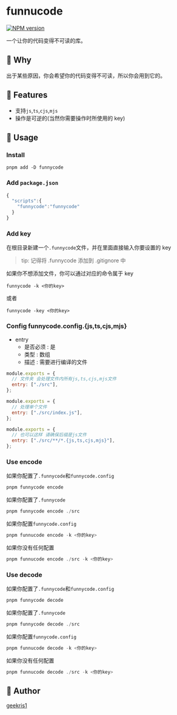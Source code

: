 # funnucode

[![NPM version](https://badge.fury.io/js/funnycode.png)](https://www.npmjs.com/package/funnycode)

一个让你的代码变得不可读的库。

## 🤔️ Why

出于某些原因，你会希望你的代码变得不可读，所以你会用到它的。

## 🚀 Features

- 支持`js`,`ts`,`cjs`,`mjs`
- 操作是可逆的(当然你需要操作时所使用的 key)

## 🔧 Usage

### Install

```ball
pnpm add -D funnycode
```

### Add `package.json`

```javascript
{
  "scripts":{
   	"funnycode":"funnycode"
  }
}
```

### Add key

在根目录新建一个`.funnycode`文件，并在里面直接输入你要设置的 key

> tip: 记得将 .funnycode 添加到 .gitignore 中

如果你不想添加文件，你可以通过对应的命令属于 key

```
funnycode -k <你的key>
```

或者

```
funnycode -key <你的key>
```

### Config funnycode.config.{js,ts,cjs,mjs}

- entry
  - 是否必须 : 是
  - 类型 : 数组
  - 描述 : 需要进行编译的文件

```javascript
module.exports = {
  // 文件夹 会处理文件内所有js,ts,cjs,mjs文件
  entry: ["./src"],
};
```

```javascript
module.exports = {
  // 处理单个文件
  entry: ["./src/index.js"],
};
```

```javascript
module.exports = {
  // 也可以这样 请确保后缀是js文件
  entry: ["./src/**/*.{js,ts,cjs,mjs}"],
};
```

### Use encode

如果你配置了`.funnycode`和`funnycode.config`

```js
pnpm funnycode encode
```

如果你配置了`.funnycode`

```js
pnpm funnycode encode ./src
```

如果你配置`funnycode.config`

```js
pnpm funnucode encode -k <你的key>
```

如果你没有任何配置

```js
pnpm funnucode encode ./src -k <你的key>
```

### Use decode

如果你配置了`.funnycode`和`funnycode.config`

```js
pnpm funnycode decode
```

如果你配置了`.funnycode`

```js
pnpm funnycode decode ./src
```

如果你配置`funnycode.config`

```js
pnpm funnucode decode -k <你的key>
```

如果你没有任何配置

```js
pnpm funnucode decode ./src -k <你的key>
```

## 🐼 Author

[geekris1](https://github.com/geekris1)
